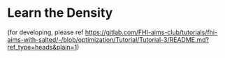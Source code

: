 # Learn the Density

(for developing, please ref https://gitlab.com/FHI-aims-club/tutorials/fhi-aims-with-salted/-/blob/optimization/Tutorial/Tutorial-3/README.md?ref_type=heads&plain=1)
